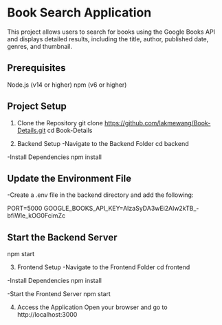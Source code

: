 # Book Search Application

This project allows users to search for books using the Google Books API and displays detailed results, including the title, author, published date, genres, and thumbnail.

## Prerequisites
Node.js (v14 or higher)
npm (v6 or higher)

## Project Setup

1. Clone the Repository
git clone https://github.com/lakmewang/Book-Details.git
cd Book-Details

2. Backend Setup
-Navigate to the Backend Folder
cd backend

-Install Dependencies
npm install

## Update the Environment File
-Create a .env file in the backend directory and add the following:

PORT=5000
GOOGLE_BOOKS_API_KEY=AIzaSyDA3wEi2Alw2kTB_-bfiWle_kOG0FcimZc

## Start the Backend Server
npm start

3. Frontend Setup
-Navigate to the Frontend Folder
cd frontend

-Install Dependencies
npm install

-Start the Frontend Server
npm start

4. Access the Application
Open your browser and go to http://localhost:3000
